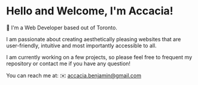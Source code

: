 # Hello and Welcome, I'm Accacia!

👋 I'm a Web Developer based out of Toronto.

I am passionate about creating aesthetically pleasing websites that are user-friendly, intuitive and most importantly accessible to all.

I am currently working on a few projects, so please feel free to frequent my repository or contact me if you have any question!

You can reach me at:
✉️ accacia.benjamin@gmail.com


